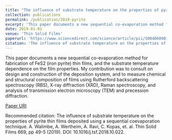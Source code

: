 ```yaml
---
title: "The influence of substrate temperature on the properties of pyrite thin films deposited using a sequential coevaporation technique"
collection: publications
permalink: /publication/2019-pyrite
excerpt: 'This paper documents a new sequential co-evaporation method for fabrication of FeS2 (iron pyrite) thin films, and the substrate temperature dependence on the film properties.'
date: 2019-01-01
venue: 'Thin Solid Films'
paperurl: 'https://www.sciencedirect.com/science/article/pii/S0040609018306916'
citation: 'The influence of substrate temperature on the properties of pyrite thin films deposited using a sequential coevaporation technique. A. Walimbe, A. Wertheim, A. Ravi, C. Kopas, et. al. Thin Solid Films 669, pp 49-5 (2019). DOI: 10.1016/j.tsf.2018.10.022'
---
```

This paper documents a new sequential co-evaporation method for fabrication of FeS2 (iron pyrite) thin films, and the substrate temperature dependence on the film properties. My contribution was to consult on design and construction of the deposition system, and to measure chemical and structural composition of films using Rutherford backscattering spectroscopy (RBS), X-ray diffraction (XRD), Raman spectroscopy, and analysis of transmission electron microscopy (TEM) and precession diffraction. 

[Paper URI](https://www.sciencedirect.com/science/article/pii/S0040609018306916)

Recommended citation: The influence of substrate temperature on the properties of pyrite thin films deposited using a sequential coevaporation technique. A. Walimbe, A. Wertheim, A. Ravi, C. Kopas, et. al. Thin Solid Films 669, pp 49-5 (2019). DOI: 10.1016/j.tsf.2018.10.022.
